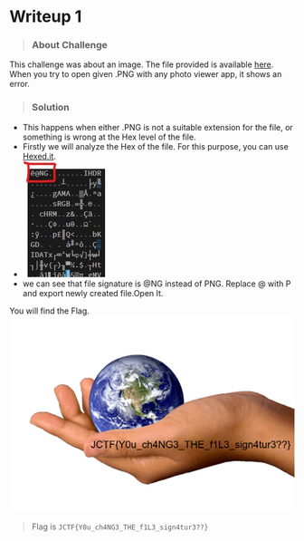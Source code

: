 # Writeup 1

> ### About Challenge

This challenge was about an image. The file provided is available [here](/Writeup%201/earth.png). When you try to open given .PNG with any photo viewer app, it shows an error.

> ### Solution

* This happens when either .PNG is not a suitable extension for the file, or something is wrong at the Hex level of the file.
* Firstly we will analyze the Hex of the file. For this purpose, you can use [Hexed.it](http://hexed.it).
* <img src=../Writeup%201/hex.jpg>
* we can see that file signature is @NG instead of PNG. Replace @ with P and export newly created file.Open It.

You will find the Flag.
<img src=../Writeup%201/earth%20(2).png>
> Flag is `JCTF{Y0u_ch4NG3_THE_f1L3_sign4tur3??}`